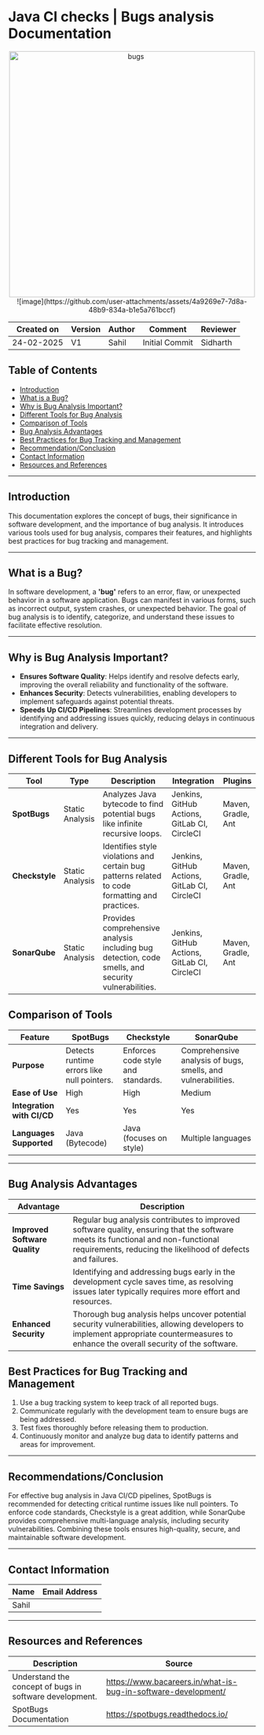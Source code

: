 # Java CI checks | Bugs analysis **Documentation**

<p align="center">
  <img src="https://github.com/user-attachments/assets/9c76d1ee-46e4-4049-a01e-c3288b544bc9" alt="bugs" width="500"/>
  ![image](https://github.com/user-attachments/assets/4a9269e7-7d8a-48b9-834a-b1e5a761bccf)

</p>

| Created on | Version | Author              | Comment         |  Reviewer     |
|-------------------|---------|---------------------|-----------------|-----------------|
| 24-02-2025        | V1      | Sahil | Initial Commit  | Sidharth                |


## Table of Contents
- [Introduction](#introduction)
- [What is a Bug?](#what-is-a-bug)
- [Why is Bug Analysis Important?](#why-is-bug-analysis-important)
- [Different Tools for Bug Analysis](#different-tools-for-bug-analysis)
- [Comparison of Tools](#Comparison-of-Tools)
- [Bug Analysis Advantages](#bug-analysis-advantages)
- [Best Practices for Bug Tracking and Management](#best-practices-for-bug-tracking-and-management)
- [Recommendation/Conclusion](#recommendationconclusion)
- [Contact Information](#contact-information)
- [Resources and References](#resources-and-references)

***

## Introduction

This documentation explores the concept of bugs, their significance in software development, and the importance of bug analysis. It introduces various tools used for bug analysis, compares their features, and highlights best practices for bug tracking and management.

***

## What is a Bug?

In software development, a **'bug'** refers to an error, flaw, or unexpected behavior in a software application. Bugs can manifest in various forms, such as incorrect output, system crashes, or unexpected behavior. The goal of bug analysis is to identify, categorize, and understand these issues to facilitate effective resolution.

***

## Why is Bug Analysis Important?
- **Ensures Software Quality**: Helps identify and resolve defects early, improving the overall reliability and functionality of the software.  
- **Enhances Security**: Detects vulnerabilities, enabling developers to implement safeguards against potential threats.  
- **Speeds Up CI/CD Pipelines**: Streamlines development processes by identifying and addressing issues quickly, reducing delays in continuous integration and delivery.  
                           
***
## Different Tools for Bug Analysis

| **Tool**                  | **Type**            | **Description**                                                                                       | **Integration**                             | **Plugins**                           |
|---------------------------|---------------------|-------------------------------------------------------------------------------------------------------|---------------------------------------------|---------------------------------------|
| **SpotBugs**   | Static Analysis     | Analyzes Java bytecode to find potential bugs like infinite recursive loops. | Jenkins, GitHub Actions, GitLab CI, CircleCI | Maven, Gradle, Ant                   |
| **Checkstyle**            | Static Analysis     | Identifies style violations and certain bug patterns related to code formatting and practices.            | Jenkins, GitHub Actions, GitLab CI, CircleCI | Maven, Gradle, Ant                   |
| **SonarQube**             | Static Analysis     | Provides comprehensive analysis including bug detection, code smells, and security vulnerabilities.        | Jenkins, GitHub Actions, GitLab CI, CircleCI | Maven, Gradle, Ant                   |

## Comparison of Tools


| **Feature**                  | **SpotBugs**       | **Checkstyle**             | **SonarQube**                 |
|------------------------------|--------------------|----------------------------|--------------------------------|
| **Purpose**                  | Detects runtime errors like null pointers. | Enforces code style and standards. | Comprehensive analysis of bugs, smells, and vulnerabilities. |
| **Ease of Use**              | High               | High                       | Medium                        |
| **Integration with CI/CD**   | Yes                | Yes                        | Yes                           |
| **Languages Supported**      | Java (Bytecode)    | Java (focuses on style)    | Multiple languages            |             |

***

## Bug Analysis Advantages

| **Advantage**              | **Description**                                                                                                                                                                                         |
|----------------------------|---------------------------------------------------------------------------------------------------------------------------------------------------------------------------------------------------------|
| **Improved Software Quality** | Regular bug analysis contributes to improved software quality, ensuring that the software meets its functional and non-functional requirements, reducing the likelihood of defects and failures.         |
| **Time Savings**           | Identifying and addressing bugs early in the development cycle saves time, as resolving issues later typically requires more effort and resources.                                                        |
| **Enhanced Security**      | Thorough bug analysis helps uncover potential security vulnerabilities, allowing developers to implement appropriate countermeasures to enhance the overall security of the software.                 |

## Best Practices for Bug Tracking and Management

1. Use a bug tracking system to keep track of all reported bugs.
2. Communicate regularly with the development team to ensure bugs are being addressed.
3. Test fixes thoroughly before releasing them to production.
4. Continuously monitor and analyze bug data to identify patterns and areas for improvement.
***

## Recommendations/Conclusion
For effective bug analysis in Java CI/CD pipelines, SpotBugs is recommended for detecting critical runtime issues like null pointers. To enforce code standards, Checkstyle is a great addition, while SonarQube provides comprehensive multi-language analysis, including security vulnerabilities. Combining these tools ensures high-quality, secure, and maintainable software development.
***

## Contact Information

|    Name                                   | Email Address                    |
|-------------------------------------------|----------------------------------|
| Sahil |  |

***
## Resources and References

|  **Description**                               |   **Source**                                              |
|---------------------------------------------------------|-----------------------------------------------------------------------|
| Understand the concept of bugs in software development. | https://www.bacareers.in/what-is-bug-in-software-development/ |
|SpotBugs Documentation|  https://spotbugs.readthedocs.io/ |

